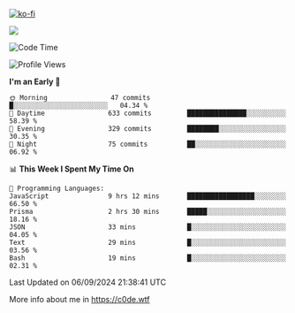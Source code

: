 [![ko-fi](https://ko-fi.com/img/githubbutton_sm.svg)](https://ko-fi.com/Z8Z4Y2LKX)

<a href="https://wakatime.com"><img src="https://wakatime.com/share/@c0dezin/b7f18a7c-ab3a-40b8-8bc7-b1b7bf71f1d6.svg" /></a>

<!--START_SECTION:waka-->
![Code Time](http://img.shields.io/badge/Code%20Time-92%20hrs%2045%20mins-blue)

![Profile Views](http://img.shields.io/badge/Profile%20Views-0-blue)

**I'm an Early 🐤** 

```text
🌞 Morning                47 commits          █░░░░░░░░░░░░░░░░░░░░░░░░   04.34 % 
🌆 Daytime                633 commits         ███████████████░░░░░░░░░░   58.39 % 
🌃 Evening                329 commits         ████████░░░░░░░░░░░░░░░░░   30.35 % 
🌙 Night                  75 commits          ██░░░░░░░░░░░░░░░░░░░░░░░   06.92 % 
```


📊 **This Week I Spent My Time On** 

```text
💬 Programming Languages: 
JavaScript               9 hrs 12 mins       █████████████████░░░░░░░░   66.50 % 
Prisma                   2 hrs 30 mins       █████░░░░░░░░░░░░░░░░░░░░   18.16 % 
JSON                     33 mins             █░░░░░░░░░░░░░░░░░░░░░░░░   04.05 % 
Text                     29 mins             █░░░░░░░░░░░░░░░░░░░░░░░░   03.56 % 
Bash                     19 mins             █░░░░░░░░░░░░░░░░░░░░░░░░   02.31 % 
```


 Last Updated on 06/09/2024 21:38:41 UTC
<!--END_SECTION:waka-->

More info about me in https://c0de.wtf
